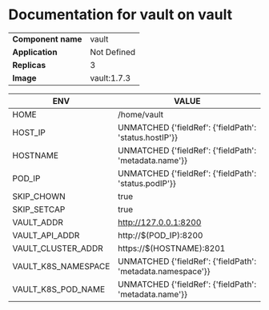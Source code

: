 # Documentation for vault on vault

|||
| --- | ---- |
| **Component name** | vault |
| **Application** | Not Defined |
| **Replicas** | 3 |
| **Image** | vault:1.7.3 |

| ENV | VALUE |
| --- | -----  |
|HOME | /home/vault|
|HOST_IP | UNMATCHED {'fieldRef': {'fieldPath': 'status.hostIP'}}|
|HOSTNAME | UNMATCHED {'fieldRef': {'fieldPath': 'metadata.name'}}|
|POD_IP | UNMATCHED {'fieldRef': {'fieldPath': 'status.podIP'}}|
|SKIP_CHOWN | true|
|SKIP_SETCAP | true|
|VAULT_ADDR | http://127.0.0.1:8200|
|VAULT_API_ADDR | http://$(POD_IP):8200|
|VAULT_CLUSTER_ADDR | https://$(HOSTNAME):8201|
|VAULT_K8S_NAMESPACE | UNMATCHED {'fieldRef': {'fieldPath': 'metadata.namespace'}}|
|VAULT_K8S_POD_NAME | UNMATCHED {'fieldRef': {'fieldPath': 'metadata.name'}}|

